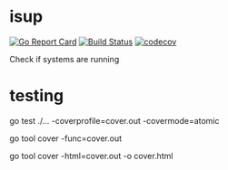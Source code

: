 # isup

[![Go Report Card](https://goreportcard.com/badge/github.com/psenna/isup)](https://goreportcard.com/report/github.com/psenna/isup)
[![Build Status](https://travis-ci.org/psenna/isup.svg?branch=master)](https://travis-ci.org/psenna/isup)
[![codecov](https://codecov.io/gh/psenna/isup/branch/master/graph/badge.svg)](https://codecov.io/gh/psenna/isup)


Check if systems are running

# testing 

go test ./... -coverprofile=cover.out -covermode=atomic

go tool cover -func=cover.out

go tool cover -html=cover.out -o cover.html
